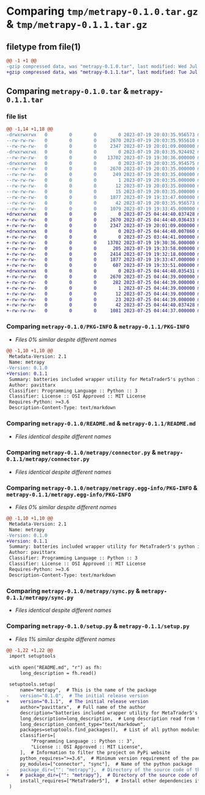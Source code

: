 # Comparing `tmp/metrapy-0.1.0.tar.gz` & `tmp/metrapy-0.1.1.tar.gz`

## filetype from file(1)

```diff
@@ -1 +1 @@
-gzip compressed data, was "metrapy-0.1.0.tar", last modified: Wed Jul 19 20:03:35 2023, max compression
+gzip compressed data, was "metrapy-0.1.1.tar", last modified: Tue Jul 25 04:44:40 2023, max compression
```

## Comparing `metrapy-0.1.0.tar` & `metrapy-0.1.1.tar`

### file list

```diff
@@ -1,14 +1,18 @@
-drwxrwxrwx   0        0        0        0 2023-07-19 20:03:35.956573 metrapy-0.1.0/
--rw-rw-rw-   0        0        0     2670 2023-07-19 20:03:35.955610 metrapy-0.1.0/PKG-INFO
--rw-rw-rw-   0        0        0     2347 2023-07-19 20:01:09.000000 metrapy-0.1.0/README.md
-drwxrwxrwx   0        0        0        0 2023-07-19 20:03:35.924492 metrapy-0.1.0/metrapy/
--rw-rw-rw-   0        0        0    13702 2023-07-19 19:30:36.000000 metrapy-0.1.0/metrapy/connector.py
-drwxrwxrwx   0        0        0        0 2023-07-19 20:03:35.954575 metrapy-0.1.0/metrapy/metrapy.egg-info/
--rw-rw-rw-   0        0        0     2670 2023-07-19 20:03:35.000000 metrapy-0.1.0/metrapy/metrapy.egg-info/PKG-INFO
--rw-rw-rw-   0        0        0      249 2023-07-19 20:03:35.000000 metrapy-0.1.0/metrapy/metrapy.egg-info/SOURCES.txt
--rw-rw-rw-   0        0        0        1 2023-07-19 20:03:35.000000 metrapy-0.1.0/metrapy/metrapy.egg-info/dependency_links.txt
--rw-rw-rw-   0        0        0       12 2023-07-19 20:03:35.000000 metrapy-0.1.0/metrapy/metrapy.egg-info/requires.txt
--rw-rw-rw-   0        0        0       15 2023-07-19 20:03:35.000000 metrapy-0.1.0/metrapy/metrapy.egg-info/top_level.txt
--rw-rw-rw-   0        0        0     1877 2023-07-19 19:33:47.000000 metrapy-0.1.0/metrapy/sync.py
--rw-rw-rw-   0        0        0       42 2023-07-19 20:03:35.956573 metrapy-0.1.0/setup.cfg
--rw-rw-rw-   0        0        0     1079 2023-07-19 19:33:45.000000 metrapy-0.1.0/setup.py
+drwxrwxrwx   0        0        0        0 2023-07-25 04:44:40.037428 metrapy-0.1.1/
+-rw-rw-rw-   0        0        0     2670 2023-07-25 04:44:40.036433 metrapy-0.1.1/PKG-INFO
+-rw-rw-rw-   0        0        0     2347 2023-07-19 20:01:09.000000 metrapy-0.1.1/README.md
+drwxrwxrwx   0        0        0        0 2023-07-25 04:44:40.007860 metrapy-0.1.1/metrapy/
+-rw-rw-rw-   0        0        0        0 2023-07-25 03:44:41.000000 metrapy-0.1.1/metrapy/__init__.py
+-rw-rw-rw-   0        0        0    13702 2023-07-19 19:30:36.000000 metrapy-0.1.1/metrapy/connector.py
+-rw-rw-rw-   0        0        0      205 2023-07-19 19:33:58.000000 metrapy-0.1.1/metrapy/defaults.py
+-rw-rw-rw-   0        0        0     2414 2023-07-19 19:32:18.000000 metrapy-0.1.1/metrapy/maps.py
+-rw-rw-rw-   0        0        0     1877 2023-07-19 19:33:47.000000 metrapy-0.1.1/metrapy/sync.py
+-rw-rw-rw-   0        0        0      607 2023-07-19 19:33:51.000000 metrapy-0.1.1/metrapy/utils.py
+drwxrwxrwx   0        0        0        0 2023-07-25 04:44:40.035431 metrapy-0.1.1/metrapy.egg-info/
+-rw-rw-rw-   0        0        0     2670 2023-07-25 04:44:39.000000 metrapy-0.1.1/metrapy.egg-info/PKG-INFO
+-rw-rw-rw-   0        0        0      282 2023-07-25 04:44:39.000000 metrapy-0.1.1/metrapy.egg-info/SOURCES.txt
+-rw-rw-rw-   0        0        0        1 2023-07-25 04:44:39.000000 metrapy-0.1.1/metrapy.egg-info/dependency_links.txt
+-rw-rw-rw-   0        0        0       12 2023-07-25 04:44:39.000000 metrapy-0.1.1/metrapy.egg-info/requires.txt
+-rw-rw-rw-   0        0        0       23 2023-07-25 04:44:39.000000 metrapy-0.1.1/metrapy.egg-info/top_level.txt
+-rw-rw-rw-   0        0        0       42 2023-07-25 04:44:40.037428 metrapy-0.1.1/setup.cfg
+-rw-rw-rw-   0        0        0     1081 2023-07-25 04:44:37.000000 metrapy-0.1.1/setup.py
```

### Comparing `metrapy-0.1.0/PKG-INFO` & `metrapy-0.1.1/PKG-INFO`

 * *Files 0% similar despite different names*

```diff
@@ -1,10 +1,10 @@
 Metadata-Version: 2.1
 Name: metrapy
-Version: 0.1.0
+Version: 0.1.1
 Summary: batteries included wrapper utility for MetaTrader5's python integration
 Author: pavittarx
 Classifier: Programming Language :: Python :: 3
 Classifier: License :: OSI Approved :: MIT License
 Requires-Python: >=3.6
 Description-Content-Type: text/markdown
```

### Comparing `metrapy-0.1.0/README.md` & `metrapy-0.1.1/README.md`

 * *Files identical despite different names*

### Comparing `metrapy-0.1.0/metrapy/connector.py` & `metrapy-0.1.1/metrapy/connector.py`

 * *Files identical despite different names*

### Comparing `metrapy-0.1.0/metrapy/metrapy.egg-info/PKG-INFO` & `metrapy-0.1.1/metrapy.egg-info/PKG-INFO`

 * *Files 0% similar despite different names*

```diff
@@ -1,10 +1,10 @@
 Metadata-Version: 2.1
 Name: metrapy
-Version: 0.1.0
+Version: 0.1.1
 Summary: batteries included wrapper utility for MetaTrader5's python integration
 Author: pavittarx
 Classifier: Programming Language :: Python :: 3
 Classifier: License :: OSI Approved :: MIT License
 Requires-Python: >=3.6
 Description-Content-Type: text/markdown
```

### Comparing `metrapy-0.1.0/metrapy/sync.py` & `metrapy-0.1.1/metrapy/sync.py`

 * *Files identical despite different names*

### Comparing `metrapy-0.1.0/setup.py` & `metrapy-0.1.1/setup.py`

 * *Files 1% similar despite different names*

```diff
@@ -1,22 +1,22 @@
 import setuptools
 
 with open("README.md", "r") as fh:
     long_description = fh.read()
 
 setuptools.setup(
     name="metrapy",  # This is the name of the package
-    version="0.1.0",  # The initial release version
+    version="0.1.1",  # The initial release version
     author="pavittarx",  # Full name of the author
     description="batteries included wrapper utility for MetaTrader5's python integration",
     long_description=long_description,  # Long description read from the the readme file
     long_description_content_type="text/markdown",
     packages=setuptools.find_packages(),  # List of all python modules to be installed
     classifiers=[
         "Programming Language :: Python :: 3",
         "License :: OSI Approved :: MIT License",
     ],  # Information to filter the project on PyPi website
     python_requires=">=3.6",  # Minimum version requirement of the package
     py_modules=["connector", "sync"],  # Name of the python package
-    package_dir={"": "metrapy"},  # Directory of the source code of the package
+    # package_dir={"": "metrapy"},  # Directory of the source code of the package
     install_requires=["MetaTrader5"],  # Install other dependencies if any
 )
```

